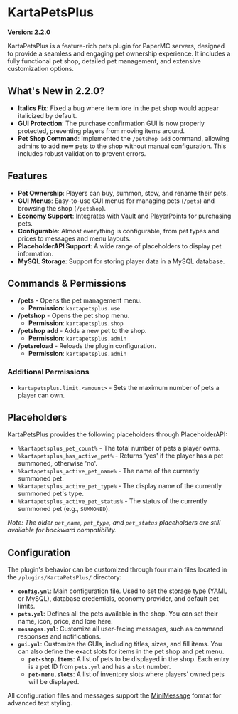 # KartaPetsPlus

**Version: 2.2.0**

KartaPetsPlus is a feature-rich pets plugin for PaperMC servers, designed to provide a seamless and engaging pet ownership experience. It includes a fully functional pet shop, detailed pet management, and extensive customization options.

## What's New in 2.2.0?

- **Italics Fix**: Fixed a bug where item lore in the pet shop would appear italicized by default.
- **GUI Protection**: The purchase confirmation GUI is now properly protected, preventing players from moving items around.
- **Pet Shop Command**: Implemented the `/petshop add` command, allowing admins to add new pets to the shop without manual configuration. This includes robust validation to prevent errors.

## Features

- **Pet Ownership**: Players can buy, summon, stow, and rename their pets.
- **GUI Menus**: Easy-to-use GUI menus for managing pets (`/pets`) and browsing the shop (`/petshop`).
- **Economy Support**: Integrates with Vault and PlayerPoints for purchasing pets.
- **Configurable**: Almost everything is configurable, from pet types and prices to messages and menu layouts.
- **PlaceholderAPI Support**: A wide range of placeholders to display pet information.
- **MySQL Storage**: Support for storing player data in a MySQL database.

## Commands & Permissions

*   **/pets** - Opens the pet management menu.
    *   **Permission**: `kartapetsplus.use`
*   **/petshop** - Opens the pet shop menu.
    *   **Permission**: `kartapetsplus.shop`
*   **/petshop add <entityType> <price>** - Adds a new pet to the shop.
    *   **Permission**: `kartapetsplus.admin`
*   **/petsreload** - Reloads the plugin configuration.
    *   **Permission**: `kartapetsplus.admin`

### Additional Permissions
*   `kartapetsplus.limit.<amount>` - Sets the maximum number of pets a player can own.

## Placeholders

KartaPetsPlus provides the following placeholders through PlaceholderAPI:

*   `%kartapetsplus_pet_count%` - The total number of pets a player owns.
*   `%kartapetsplus_has_active_pet%` - Returns 'yes' if the player has a pet summoned, otherwise 'no'.
*   `%kartapetsplus_active_pet_name%` - The name of the currently summoned pet.
*   `%kartapetsplus_active_pet_type%` - The display name of the currently summoned pet's type.
*   `%kartapetsplus_active_pet_status%` - The status of the currently summoned pet (e.g., `SUMMONED`).

*Note: The older `pet_name`, `pet_type`, and `pet_status` placeholders are still available for backward compatibility.*

## Configuration

The plugin's behavior can be customized through four main files located in the `/plugins/KartaPetsPlus/` directory:

- **`config.yml`**: Main configuration file. Used to set the storage type (YAML or MySQL), database credentials, economy provider, and default pet limits.
- **`pets.yml`**: Defines all the pets available in the shop. You can set their name, icon, price, and lore here.
- **`messages.yml`**: Customize all user-facing messages, such as command responses and notifications.
- **`gui.yml`**: Customize the GUIs, including titles, sizes, and fill items. You can also define the exact slots for items in the pet shop and pet menu.
    - **`pet-shop.items`**: A list of pets to be displayed in the shop. Each entry is a pet ID from `pets.yml` and has a `slot` number.
    - **`pet-menu.slots`**: A list of inventory slots where players' owned pets will be displayed.

All configuration files and messages support the [MiniMessage](https://docs.advntr.dev/minimessage/format.html) format for advanced text styling.